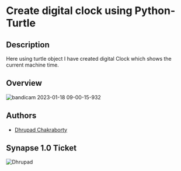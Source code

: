 # Create digital clock using Python-Turtle

## Description 
Here using turtle object I have created digital Clock which shows the current machine time.

## Overview

![bandicam 2023-01-18 09-00-15-932](https://user-images.githubusercontent.com/91726340/213077333-c9d6f89f-c5e3-42e7-bdb6-42e29531490d.gif)

## Authors

* [Dhrupad Chakraborty](https://github.com/dhrupad17)

## Synapse 1.0 Ticket

![Dhrupad](https://user-images.githubusercontent.com/91726340/211203653-48a1b4d7-c88e-4090-a59d-fd7e59dbe98d.png)
